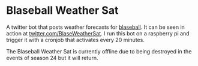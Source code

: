 # Blaseball Weather Sat
A twitter bot that posts weather forecasts for [blaseball](https://www.blaseball.com/). It can be seen in action at [twitter.com/BlaseWeatherSat](https://twitter.com/BlaseWeatherSat). I run this bot on a raspberry pi and trigger it with a cronjob that activates every 20 minutes.

The Blaseball Weather Sat is currently offline due to being destroyed in the events of season 24 but it will return.